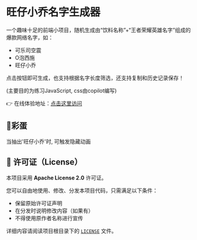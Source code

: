 # 旺仔小乔名字生成器

一个趣味十足的前端小项目，随机生成由“饮料名称”+“王者荣耀英雄名字”组成的爆款网络名字，如：

- 可乐司空震
- O泡西施
- 旺仔小乔

点击按钮即可生成，也支持根据名字长度筛选，还支持复制和历史记录保存！

(主要目的为练习JavaScript, css由copilot编写)

👉 在线体验地址：[点击这里访问](https://lzwcc.github.io/WZXQGenerator/)

## 🎉彩蛋

当抽出'旺仔小乔'时, 可触发隐藏动画

## 📄 许可证（License）

本项目采用 **Apache License 2.0** 许可证。

您可以自由地使用、修改、分发本项目代码，只需满足以下条件：

* 保留原始许可证声明
* 在分发时说明修改内容（如果有）
* 不得使用原作者名称进行宣传

详细内容请阅读项目根目录下的 [`LICENSE`]() 文件。
